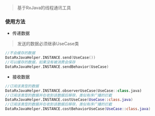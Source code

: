 > 基于RxJava的线程通讯工具

### 使用方法

- 传递数据

> 发送的数据必须继承UseCase类

```kotlin
//不会缓存的数据
DataRxJavaHelper.INSTANCE.send(UseCase())
//可以缓存的数据，如果没有被消费会保存
DataRxJavaHelper.INSTANCE.sendBehavior(UseCase)
```

- 接收数据

```kotlin
//订阅该类型的数据
DataRxJavaHelper.INSTANCE.observerUseCase(UseCase::class.java)
//订阅该类型的数据并在收到该数据后移除，类似有序广播的拦截
DataRxJavaHelper.INSTANCE.costUseCase(UseCase::class.java)
//订阅该类型的数据并在收到该数据后移除，类似有序广播的拦截
DataRxJavaHelper.INSTANCE.costBehaviorUseCase(UseCase::class.java)
```

